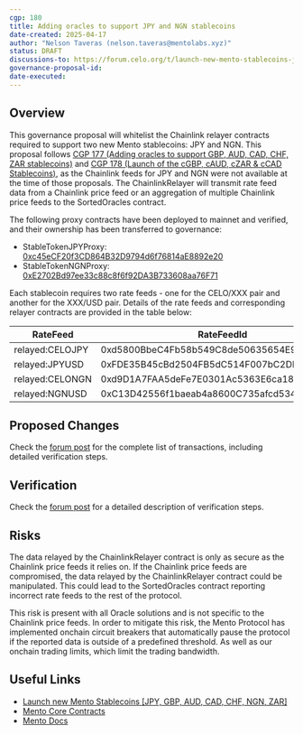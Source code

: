 ```yaml
---
cgp: 180
title: Adding oracles to support JPY and NGN stablecoins
date-created: 2025-04-17
author: "Nelson Taveras (nelson.taveras@mentolabs.xyz)"
status: DRAFT
discussions-to: https://forum.celo.org/t/launch-new-mento-stablecoins-jpy-gbp-aud-cad-chf-ngn-zar
governance-proposal-id:
date-executed:
---
```


## Overview

This governance proposal will whitelist the Chainlink relayer contracts required to support two new Mento stablecoins: JPY and NGN. This proposal follows [CGP 177 (Adding oracles to support GBP, AUD, CAD, CHF, ZAR stablecoins)](https://mondo.celo.org/governance/cgp-177) and [CGP 178 (Launch of the cGBP, cAUD, cZAR & cCAD Stablecoins)](https://mondo.celo.org/governance/cgp-178), as the Chainlink feeds for JPY and NGN were not available at the time of those proposals. The ChainlinkRelayer will transmit rate feed data from a Chainlink price feed or an aggregation of multiple Chainlink price feeds to the SortedOracles contract.

The following proxy contracts have been deployed to mainnet and verified, and their ownership has been transferred to governance:

- StableTokenJPYProxy: [0xc45eCF20f3CD864B32D9794d6f76814aE8892e20](https://celoscan.io/address/0xc45eCF20f3CD864B32D9794d6f76814aE8892e20)
- StableTokenNGNProxy: [0xE2702Bd97ee33c88c8f6f92DA3B733608aa76F71](https://celoscan.io/address/0xE2702Bd97ee33c88c8f6f92DA3B733608aa76F71)

Each stablecoin requires two rate feeds - one for the CELO/XXX pair and another for the XXX/USD pair. Details of the rate feeds and corresponding relayer contracts are provided in the table below:

| RateFeed        | RateFeedId                                 | Relayer Contract                                                                                                     |
| --------------- | ------------------------------------------ | -------------------------------------------------------------------------------------------------------------------- |
| relayed:CELOJPY | 0xd5800BbeC4Fb58b549C8de50635654E919c3Cd5D | [0x522D100Ce28b150fBfcB90551d8822789ff53886](https://celoscan.io/address/0x522D100Ce28b150fBfcB90551d8822789ff53886) |
| relayed:JPYUSD  | 0xFDE35B45cBd2504FB5dC514F007bC2DE27034274 | [0x1327A32fA7e3a0C3c0a5828D4f3ff16CE9E13Ee9](https://celoscan.io/address/0x1327A32fA7e3a0C3c0a5828D4f3ff16CE9E13Ee9) |
| relayed:CELONGN | 0xd9D1A7FAA5deFe7E0301Ac5363E6ca18eB78c9D7 | [0x75Ba8f6855e54F36282067b185f2b9c0baC8A588](https://celoscan.io/address/0x75Ba8f6855e54F36282067b185f2b9c0baC8A588) |
| relayed:NGNUSD  | 0xC13D42556f1baeab4a8600C735afcd5344048d3C | [0xce35D1F69523a0672b9281dF1675D5b5D4004feF](https://celoscan.io/address/0xce35D1F69523a0672b9281dF1675D5b5D4004feF) |

## Proposed Changes

Check the [forum post](https://forum.celo.org/t/launch-new-mento-stablecoins-jpy-gbp-aud-cad-chf-ngn-zar/10603/7) for the complete list of transactions, including detailed verification steps.

## Verification

Check the [forum post](https://forum.celo.org/t/launch-new-mento-stablecoins-jpy-gbp-aud-cad-chf-ngn-zar/10603/7) for a detailed description of verification steps.

## Risks

The data relayed by the ChainlinkRelayer contract is only as secure as the Chainlink price feeds it relies on. If the Chainlink price feeds are compromised, the data relayed by the ChainlinkRelayer contract could be manipulated. This could lead to the SortedOracles contract reporting incorrect rate feeds to the rest of the protocol.

This risk is present with all Oracle solutions and is not specific to the Chainlink price feeds. In order to mitigate this risk, the Mento Protocol has implemented onchain circuit breakers that automatically pause the protocol if the reported data is outside of a predefined threshold. As well as our onchain trading limits, which limit the trading bandwidth.

## Useful Links

- [Launch new Mento Stablecoins [JPY, GBP, AUD, CAD, CHF, NGN, ZAR]](https://forum.celo.org/t/launch-new-mento-stablecoins-jpy-gbp-aud-cad-chf-ngn-zar/10603)
- [Mento Core Contracts](https://github.com/mento-protocol/mento-core)
- [Mento Docs](https://docs.mento.org)
